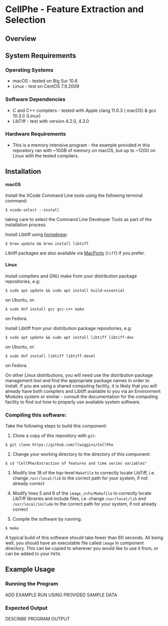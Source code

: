 # CellPhe - Feature Extraction and Selection 

## Overview

## System Requirements

### Operating Systems
* macOS - tested on Big Sur 10.6
* Linux - test on CentOS 7.9.2009

### Software Dependencies
* C and C++ compilers - tested with Apple clang 11.0.3 ( macOS) & gcc 10.3.0 (Linux)
* LibTiff - test with version 4.2.0, 4.3.0

### Hardware Requirements
* This is a memory intensive program - the example provided in this repository ran with ~10GB of memory on macOS, but up to ~120G on Linux with the tested compilers.

## Installation

#### macOS
Install the XCode Command Line tools using the following terminal command:

```
$ xcode-select --install
```
taking care to select the Command Line Developer Tools as part of the installation process.

Install Libtiff using [homebrew](https://brew.sh/):

```
$ brew update && brew install libtiff
```

Libtiff packages are also available via [MacPorts](https://www.macports.org/) (`tiff`) if you prefer.

#### Linux
Install compilers and GNU make from your distribution package repositories, e.g:

```
$ sudo apt update && sudo apt install build-essential
```

on Ubuntu, or:

```
$ sudo dnf install gcc gcc-c++ make
```

on Fedora.

Install Libtiff from your distribution package repositories, e.g:

```
$ sudo apt update && sudo apt install libtiff libtiff-dev
```

on Ubuntu, or:

```
$ sudo dnf install libtiff libtiff-devel
```

on Fedora.

On other Linux distributions, you will need use the distribution package management tool and find the appropriate package names in order to install. If you are using a shared computing facility, it is likely that you will already have both compilers and Libtiff available to you via an Environment Modules system or similar - consult the documentation for the computing facility to find out how to properly use available system software.

### Compiling this software:
Take the following steps to build this component: 

1. Clone a copy of this repository with `git`:

```
$ git clone https://github.com/llwiggins/CellPhe
```

2. Change your working directory to the directory of this component:

```
$ cd "CellPhe/Extraction of features and time series variables"
```

3. Modify line 18 of the top-level `Makefile` to correctly locate LibTiff, i.e. change `/usr/local/lib` to the correct path for your system, if not already correct

4. Modify lines 5 and 6 of the `image_info/Makefile` to correctly locate LibTiff libraries and include files, i.e. change `/usr/local/lib` and `/usr/local/include` to the correct path for your system, if not already correct

5. Compile the software by running:

```
$ make
```

A typical build of this software should take fewer than 60 seconds. All being well, you should have an executable file called `image` in component directory. This can be copied to wherever you would like to use it from, or can be added to your `PATH`.

## Example Usage

### Running the Program

ADD EXAMPLE RUN USING PROVIDED SAMPLE DATA

### Expected Output

DESCRIBE PROGRAM OUTPUT
